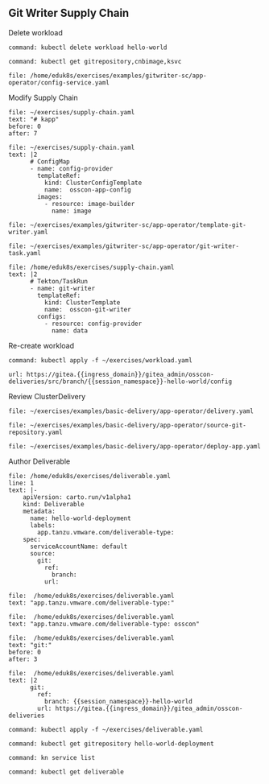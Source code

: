 ## Git Writer Supply Chain

Delete workload
```terminal:execute
command: kubectl delete workload hello-world
```

```terminal:execute
command: kubectl get gitrepository,cnbimage,ksvc 
```

```editor:open-file
file: /home/eduk8s/exercises/examples/gitwriter-sc/app-operator/config-service.yaml
```


Modify Supply Chain
```editor:select-matching-text
file: ~/exercises/supply-chain.yaml
text: "# kapp"
before: 0
after: 7
```

```editor:replace-text-selection
file: ~/exercises/supply-chain.yaml
text: |2
      # ConfigMap
      - name: config-provider
        templateRef:
          kind: ClusterConfigTemplate
          name:  osscon-app-config
        images:
          - resource: image-builder
            name: image
```

```editor:open-file
file: ~/exercises/examples/gitwriter-sc/app-operator/template-git-writer.yaml
```

```editor:open-file
file: ~/exercises/examples/gitwriter-sc/app-operator/git-writer-task.yaml
```

```editor:append-lines-to-file
file: /home/eduk8s/exercises/supply-chain.yaml
text: |2
      # Tekton/TaskRun
      - name: git-writer
        templateRef:
          kind: ClusterTemplate
          name:  osscon-git-writer
        configs:
          - resource: config-provider
            name: data
```

Re-create workload
```terminal:execute
command: kubectl apply -f ~/exercises/workload.yaml
```

```dashboard:open-url
url: https://gitea.{{ingress_domain}}/gitea_admin/osscon-deliveries/src/branch/{{session_namespace}}-hello-world/config
```

Review ClusterDelivery
```editor:open-file
file: ~/exercises/examples/basic-delivery/app-operator/delivery.yaml
```

```editor:open-file
file: ~/exercises/examples/basic-delivery/app-operator/source-git-repository.yaml
```

```editor:open-file
file: ~/exercises/examples/basic-delivery/app-operator/deploy-app.yaml
```

Author Deliverable
```editor:insert-lines-before-line
file: /home/eduk8s/exercises/deliverable.yaml
line: 1
text: |-
    apiVersion: carto.run/v1alpha1
    kind: Deliverable
    metadata:
      name: hello-world-deployment
      labels:
        app.tanzu.vmware.com/deliverable-type:
    spec:
      serviceAccountName: default
      source:
        git:
          ref:
            branch: 
          url: 
```

```editor:select-matching-text
file:  /home/eduk8s/exercises/deliverable.yaml
text: "app.tanzu.vmware.com/deliverable-type:"
```

```editor:replace-text-selection
file:  /home/eduk8s/exercises/deliverable.yaml
text: "app.tanzu.vmware.com/deliverable-type: osscon"
```

```editor:select-matching-text
file:  /home/eduk8s/exercises/deliverable.yaml
text: "git:"
before: 0
after: 3
```

```editor:replace-text-selection
file:  /home/eduk8s/exercises/deliverable.yaml
text: |2
      git:
        ref:
          branch: {{session_namespace}}-hello-world
        url: https://gitea.{{ingress_domain}}/gitea_admin/osscon-deliveries
```

```terminal:execute
command: kubectl apply -f ~/exercises/deliverable.yaml
```

```terminal:execute
command: kubectl get gitrepository hello-world-deployment
```

```terminal:execute
command: kn service list
```

```terminal:execute
command: kubectl get deliverable
```



